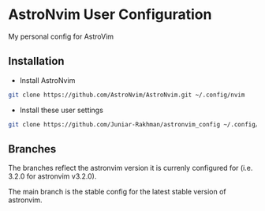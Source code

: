 # AstroNvim User Configuration

My personal config for AstroVim

## Installation

- Install AstroNvim

```sh
git clone https://github.com/AstroNvim/AstroNvim.git ~/.config/nvim
```

- Install these user settings

```sh
git clone https://github.com/Juniar-Rakhman/astronvim_config ~/.config/nvim/lua/user
```

## Branches

The branches reflect the astronvim version it is currenly configured for (i.e. 3.2.0 for astronvim v3.2.0).

The main branch is the stable config for the latest stable version of astronvim.
